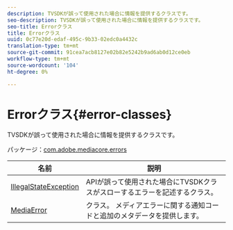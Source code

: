 ```yaml
---
description: TVSDKが誤って使用された場合に情報を提供するクラスです。
seo-description: TVSDKが誤って使用された場合に情報を提供するクラスです。
seo-title: Errorクラス
title: Errorクラス
uuid: 0c77e20d-edaf-495c-9b33-02edc0a4432c
translation-type: tm+mt
source-git-commit: 91cea7acb8127e02b82e5242b9ad6ab0d12ce0eb
workflow-type: tm+mt
source-wordcount: '104'
ht-degree: 0%

---
```



# Errorクラス{#error-classes}

TVSDKが誤って使用された場合に情報を提供するクラスです。

パッケージ：[com.adobe.mediacore.errors](https://help.adobe.com/en_US/primetime/api/psdk/asdoc-dhls_1.4/com/adobe/mediacore/errors/package-detail.html)

| 名前 | 説明 |
|---|---|
| [IllegalStateException](https://help.adobe.com/en_US/primetime/api/psdk/asdoc-dhls_1.4/com/adobe/mediacore/errors/IllegalStateException.html) | APIが誤って使用された場合にTVSDKクラスがスローするエラーを記述するクラス。 |
| [MediaError](https://help.adobe.com/en_US/primetime/api/psdk/asdoc-dhls_1.4/com/adobe/mediacore/errors/MediaError.html) | クラス。 メディアエラーに関する通知コードと追加のメタデータを提供します。 |

